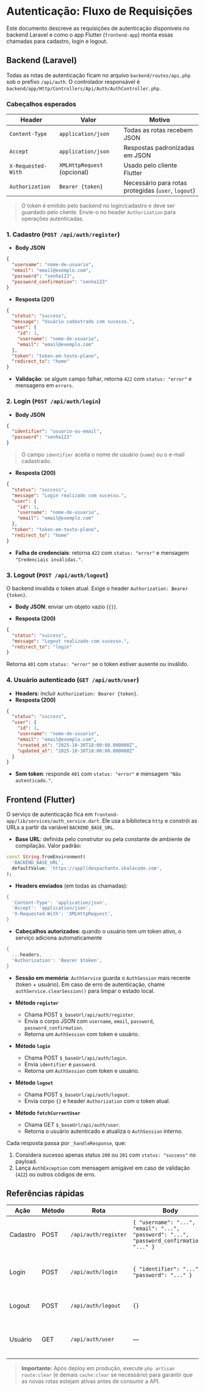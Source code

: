 # Autenticação: Fluxo de Requisições

Este documento descreve as requisições de autenticação disponíveis no backend Laravel e como o app Flutter (`frontend-app`) monta essas chamadas para cadastro, login e logout.

## Backend (Laravel)

Todas as rotas de autenticação ficam no arquivo `backend/routes/api.php` sob o prefixo `/api/auth`. O controlador responsável é `backend/app/Http/Controllers/Api/Auth/AuthController.php`.

### Cabeçalhos esperados

| Header               | Valor                         | Motivo                          |
|----------------------|--------------------------------|---------------------------------|
| `Content-Type`       | `application/json`             | Todas as rotas recebem JSON     |
| `Accept`             | `application/json`             | Respostas padronizadas em JSON  |
| `X-Requested-With`   | `XMLHttpRequest` (opcional)    | Usado pelo cliente Flutter      |
| `Authorization`      | `Bearer {token}`               | Necessário para rotas protegidas (`user`, `logout`) |

> O token é emitido pelo backend no login/cadastro e deve ser guardado pelo cliente. Envie-o no header `Authorization` para operações autenticadas.

### 1. Cadastro (`POST /api/auth/register`)

- **Body JSON**

```json
{
  "username": "nome-de-usuario",
  "email": "email@exemplo.com",
  "password": "senha123",
  "password_confirmation": "senha123"
}
```

- **Resposta (201)**

```json
{
  "status": "success",
  "message": "Usuário cadastrado com sucesso.",
  "user": {
    "id": 1,
    "username": "nome-de-usuario",
    "email": "email@exemplo.com"
  },
  "token": "token-em-texto-plano",
  "redirect_to": "home"
}
```

- **Validação**: se algum campo falhar, retorna `422` com `status: "error"` e mensagens em `errors`.

### 2. Login (`POST /api/auth/login`)

- **Body JSON**

```json
{
  "identifier": "usuario-ou-email",
  "password": "senha123"
}
```

> O campo `identifier` aceita o nome de usuário (`name`) ou o e-mail cadastrado.

- **Resposta (200)**

```json
{
  "status": "success",
  "message": "Login realizado com sucesso.",
  "user": {
    "id": 1,
    "username": "nome-de-usuario",
    "email": "email@exemplo.com"
  },
  "token": "token-em-texto-plano",
  "redirect_to": "home"
}
```

- **Falha de credenciais**: retorna `422` com `status: "error"` e mensagem `"Credenciais inválidas."`.

### 3. Logout (`POST /api/auth/logout`)

O backend invalida o token atual. Exige o header `Authorization: Bearer {token}`.

- **Body JSON**: enviar um objeto vazio (`{}`).

- **Resposta (200)**

```json
{
  "status": "success",
  "message": "Logout realizado com sucesso.",
  "redirect_to": "login"
}
```

Retorna `401` com `status: "error"` se o token estiver ausente ou inválido.

### 4. Usuário autenticado (`GET /api/auth/user`)

- **Headers**: incluir `Authorization: Bearer {token}`.
- **Resposta (200)**

```json
{
  "status": "success",
  "user": {
    "id": 1,
    "username": "nome-de-usuario",
    "email": "email@exemplo.com",
    "created_at": "2025-10-30T18:00:00.000000Z",
    "updated_at": "2025-10-30T18:00:00.000000Z"
  }
}
```

- **Sem token**: responde `401` com `status: "error"` e mensagem `"Não autenticado."`.

## Frontend (Flutter)

O serviço de autenticação fica em `frontend-app/lib/services/auth_service.dart`. Ele usa a biblioteca `http` e constrói as URLs a partir da variável `BACKEND_BASE_URL`.

- **Base URL**: definida pelo construtor ou pela constante de ambiente de compilação. Valor padrão:

```dart
const String.fromEnvironment(
  'BACKEND_BASE_URL',
  defaultValue: 'https://applldespachante.skalacode.com',
);
```

- **Headers enviados** (em todas as chamadas):

```dart
{
  'Content-Type': 'application/json',
  'Accept': 'application/json',
  'X-Requested-With': 'XMLHttpRequest',
}
```

- **Cabeçalhos autorizados**: quando o usuário tem um token ativo, o serviço adiciona automaticamente

```dart
{
  ...headers,
  'Authorization': 'Bearer $token',
}
```

- **Sessão em memória**: `AuthService` guarda o `AuthSession` mais recente (token + usuário). Em caso de erro de autenticação, chame `authService.clearSession()` para limpar o estado local.

- **Método `register`**
  - Chama POST `$_baseUrl/api/auth/register`.
  - Envia o corpo JSON com `username`, `email`, `password`, `password_confirmation`.
  - Retorna um `AuthSession` com token e usuário.

- **Método `login`**
  - Chama POST `$_baseUrl/api/auth/login`.
  - Envia `identifier` e `password`.
  - Retorna um `AuthSession` com token e usuário.

- **Método `logout`**
  - Chama POST `$_baseUrl/api/auth/logout`.
  - Envia corpo `{}` e header `Authorization` com o token atual.

- **Método `fetchCurrentUser`**
  - Chama GET `$_baseUrl/api/auth/user`.
  - Retorna o usuário autenticado e atualiza o `AuthSession` interno.

Cada resposta passa por `_handleResponse`, que:

1. Considera sucesso apenas status `200` ou `201` com `status: "success"` no payload.
2. Lança `AuthException` com mensagem amigável em caso de validação (`422`) ou outros códigos de erro.

## Referências rápidas

| Ação    | Método | Rota                 | Body                                                                              | Headers                                     | Sucesso |
|---------|--------|----------------------|-----------------------------------------------------------------------------------|---------------------------------------------|---------|
| Cadastro| POST   | `/api/auth/register` | `{ "username": "...", "email": "...", "password": "...", "password_confirmation": "..." }` | JSON                                        | `201` + payload `status: "success"` + `token` |
| Login   | POST   | `/api/auth/login`    | `{ "identifier": "...", "password": "..." }`                                      | JSON                                        | `200` + payload `status: "success"` + `token` |
| Logout  | POST   | `/api/auth/logout`   | `{}`                                                                              | JSON + `Authorization: Bearer {token}`      | `200` + payload `status: "success"` |
| Usuário | GET    | `/api/auth/user`     | —                                                                                | JSON + `Authorization: Bearer {token}`      | `200` + payload `status: "success"` + `user` |

> **Importante:** Após deploy em produção, execute `php artisan route:clear` (e demais `cache:clear` se necessário) para garantir que as novas rotas estejam ativas antes de consumir a API.
